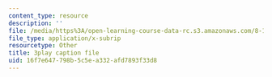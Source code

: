 ```yaml
---
content_type: resource
description: ''
file: /media/https%3A/open-learning-course-data-rc.s3.amazonaws.com/8-13-14-experimental-physics-i-ii-junior-lab-fall-2016-spring-2017/16f7e647798b5c5ea332afd7893f33d8_3032008.vtt
file_type: application/x-subrip
resourcetype: Other
title: 3play caption file
uid: 16f7e647-798b-5c5e-a332-afd7893f33d8
---
```

